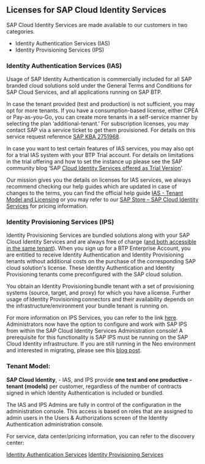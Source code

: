 ## Licenses for SAP Cloud Identity Services 

SAP Cloud Identity Services are made available to our customers in two categories. 

- Identity Authentication Services (IAS) 
- Identity Provisioning Services (IPS) 

### Identity Authentication Services (IAS)  

Usage of SAP Identity Authentication is commercially included for all SAP branded cloud solutions sold under the General Terms and Conditions for SAP Cloud Services, and all applications running on SAP BTP. 

In case the tenant provided (test and production) is not sufficient, you may opt for more tenants. If you have a consumption-based license, either CPEA or Pay-as-you-Go, you can create more tenants in a self-service manner by selecting the plan ‘additional-tenant.’ For subscription licenses, you may contact SAP via a service ticket to get them provisioned. For details on this service request reference [SAP KBA 2751968](https://me.sap.com/notes/0002751968). 

In case you want to test certain features of IAS services, you may also opt for a trial IAS system with your BTP Trial account. For details on limitations in the trial offering and how to set the instance up please see the SAP community blog ‘SAP [Cloud Identity Services offered as Trial Version](https://blogs.sap.com/2023/04/13/sap-cloud-identity-services-offered-as-trial-version/#:~:text=SAP%20offers%20different%20Trial%20and,certain%20limits%20and%20time%20constraints.)’.  

Our mission gives you the details on licenses for IAS services, we always recommend checking our help guides which are updated in case of changes to the terms, you can find the official help guide [IAS - Tenant Model and Licensing](https://help.sap.com/docs/IDENTITY_AUTHENTICATION/6d6d63354d1242d185ab4830fc04feb1/93160ebd2dcb40e98aadcbb9a970f2b9.html#loio93160ebd2dcb40e98aadcbb9a970f2b9__licensing_section) or you may refer to our [SAP Store – SAP Cloud Identity Services](https://www.sapstore.com/solutions/80226/SAP-Cloud-Identity-Services?countryCode=IN) for pricing information.  

### Identity Provisioning Services (IPS) 

Identity Provisioning Services are bundled solutions along with your SAP Cloud Identity Services and are always free of charge ([and both accessible in the same tenant](https://blogs.sap.com/2023/03/31/identity-provisioning-joined-the-sap-cloud-identity-services-administration-console/)). When you sign up for a BTP Enterprise Account, you are entitled to receive Identity Authentication and Identity Provisioning tenants without additional costs on the purchase of the corresponding SAP cloud solution's license. These Identity Authentication and Identity Provisioning tenants come preconfigured with the SAP cloud solution. 

You obtain an Identity Provisioning bundle tenant with a set of provisioning systems (source, target, and proxy) for which you have a license. Further usage of Identity Provisioning connectors and their availability depends on the infrastructure/environment your bundle tenant is running on.  

For more information on IPS Services, you can refer to the link [here](https://help.sap.com/docs/IDENTITY_PROVISIONING/f48e822d6d484fa5ade7dda78b64d9f5/65fa74998ef14f059806f0c5a48e5285.html?q=license). Administrators now have the option to configure and work with SAP IPS from within the SAP Cloud Identity Services Administration console! A prerequisite for this functionality is SAP IPS must be running on the SAP Cloud Identity infrastructure. If you are still running in the Neo environment and interested in migrating, please see this [blog post](https://blogs.sap.com/2023/03/31/identity-provisioning-joined-the-sap-cloud-identity-services-administration-console/).  

### Tenant Model: 

**SAP Cloud Identity**, - IAS, and IPS provide **one test and one productive - tenant (models)** per customer, regardless of the number of contracts signed in which Identity Authentication is included or bundled.  

The IAS and IPS Admins are fully in control of the configuration in the administration console. This access is based on roles that are assigned to admin users in the Users & Authorizations screen of the Identity Authentication administration console. 

For service, data center/pricing information, you can refer to the discovery center: 

[Identity Authentication Services](https://discovery-center.cloud.sap/serviceCatalog/identity-authentication?region=all)
[Identity Provisioning Services](https://discovery-center.cloud.sap/serviceCatalog/identity-provisioning?service_plan=sap-cloud-to-sap-cloud&region=all&commercialModel=subscription&tab=feature)

